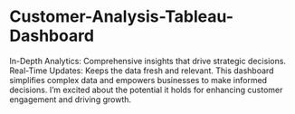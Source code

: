 # Customer-Analysis-Tableau-Dashboard
In-Depth Analytics: Comprehensive insights that drive strategic decisions.  Real-Time Updates: Keeps the data fresh and relevant.  This dashboard simplifies complex data and empowers businesses to make informed decisions. I’m excited about the potential it holds for enhancing customer engagement and driving growth.
